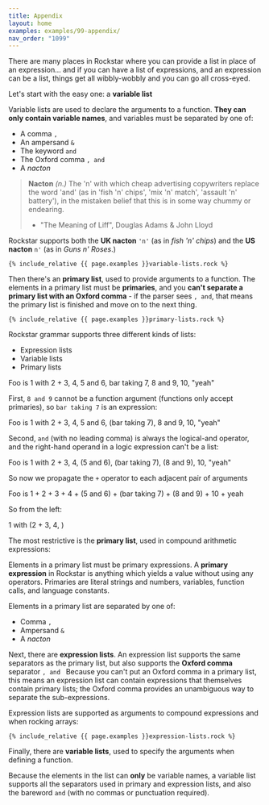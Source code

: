 ```yaml
---
title: Appendix
layout: home
examples: examples/99-appendix/
nav_order: "1099"
---
```

There are many places in Rockstar where you can provide a list in place of an expression... and if you can have a list of expressions, and an expression can be a list, things get all wibbly-wobbly and you can go all cross-eyed.

Let's start with the easy one: a **variable list**

Variable lists are used to declare the arguments to a function. **They can only contain variable names**, and variables must be separated by one of:

* A comma `,`
* An ampersand `&`
* The keyword `and`
* The Oxford comma `, and`
* A *nacton* 

> **Nacton** *(n.)* The 'n' with which cheap advertising copywriters replace the word 'and' (as in 'fish 'n' chips', 'mix 'n' match', 'assault 'n' battery'), in the mistaken belief that this is in some way chummy or endearing.
> 
> 	- "The Meaning of Liff", Douglas Adams & John Lloyd

Rockstar supports both the **UK nacton** `'n'` (as in *fish 'n' chips*) and the **US nacton** `n'` (as in *Guns n' Roses*.)

```rockstar
{% include_relative {{ page.examples }}variable-lists.rock %}
```

Then there's an **primary list**, used to provide arguments to a function. The elements in a primary list must be **primaries**, and you **can't separate a primary list with an Oxford comma** - if the parser sees `, and`, that means the primary list is finished and move on to the next thing.

```rockstar
{% include_relative {{ page.examples }}primary-lists.rock %}
```


Rockstar grammar supports three different kinds of lists:

* Expression lists
* Variable lists
* Primary lists

Foo is 1 with 2 + 3, 4, 5 and 6, bar taking 7, 8 and 9, 10, "yeah"

First, `8 and 9` cannot be a function argument (functions only accept primaries), so `bar taking 7` is an expression:

Foo is 1 with 2 + 3, 4, 5 and 6, (bar taking 7), 8 and 9, 10, "yeah"

Second, ` and `  (with no leading comma) is always the logical-and operator, and the right-hand operand in a logic expression can't be a list:

Foo is 1 with 2 + 3, 4, (5 and 6), (bar taking 7), (8 and 9), 10, "yeah"

So now we propagate the `+` operator to each adjacent pair of arguments

Foo is 1 + 2 + 3 + 4 + (5 and 6) + (bar taking 7) + (8 and 9) + 10 + yeah

So from the left:

1 with (2 + 3, 4, )

The most restrictive is the **primary list**, used in compound arithmetic expressions:

Elements in a primary list must be primary expressions. A **primary expression** in Rockstar is anything which yields a value without using any operators. Primaries are literal strings and numbers, variables, function calls, and language constants.

Elements in a primary list are separated by one of:

* Comma `,`
* Ampersand `&`
* A *nacton*



Next, there are **expression lists**. An expression list supports the same separators as the primary list, but also supports the **Oxford comma** separator `, and ` Because you can't put an Oxford comma in a primary list, this means an expression list can contain expressions that themselves contain primary lists; the Oxford comma provides an unambiguous way to separate the sub-expressions.

Expression lists are supported as arguments to compound expressions and when rocking arrays:

```rockstar
{% include_relative {{ page.examples }}expression-lists.rock %}
```

Finally, there are **variable lists**, used to specify the arguments when defining a function.

Because the elements in the list can **only** be variable names, a variable list supports all the separators used in primary and expression lists, and also the bareword ` and ` (with no commas or punctuation required).

